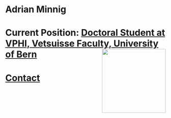# Adrian Minnig

# Current Position: [Doctoral Student at VPHI, Vetsuisse Faculty, University of Bern](http://www.vphi.ch/ueber_uns/team/minnig_adrian/index_ger.html) <img align="right" width="200"  src="https://www.vphibern.ch/e_epi/masszahlen/vphi-logo-vertical.png">


# [Contact](https://github.com/Adrian-Minnig/Adrian-Minnig.github.io/blob/main/Contact.md)
